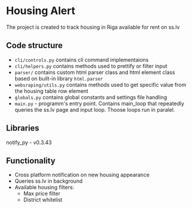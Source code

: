 # Housing Alert

The project is created to track housing in Riga available for rent on ss.lv

## Code structure

- `cli/controls.py` contains cli command implementaions
- `cli/helpers.py` contains methods used to prettify or filter input
- `parser/` contains custom html parser class and html element class based on built-in library `html.parser`
- `websraping/utils.py` contains methods used to get specific value from the housing table row element
- `globals.py` contains global constants and settings file handling
- `main.py` - programm's entry point. Contains main_loop that repeatedly queries the ss.lv page and input loop. Thoose loops run in paralel.

## Libraries

notify_py - v0.3.43

## Functionality

- Cross platform notification on new housing appearance
- Queries ss.lv in background
- Available housing filters:
  - Max price filter
  - District whitelist
